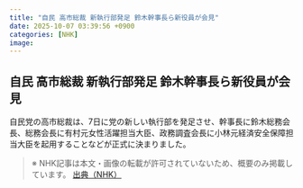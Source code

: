 ```yaml
---
title: "自民 高市総裁 新執行部発足 鈴木幹事長ら新役員が会見"
date: 2025-10-07 03:39:56 +0900
categories: [NHK]
image: 
---
```

## 自民 高市総裁 新執行部発足 鈴木幹事長ら新役員が会見

自民党の高市総裁は、7日に党の新しい執行部を発足させ、幹事長に鈴木総務会長、総務会長に有村元女性活躍担当大臣、政務調査会長に小林元経済安全保障担当大臣を起用することなどが正式に決まりました。

> ※ NHK記事は本文・画像の転載が許可されていないため、概要のみ掲載しています。
[出典（NHK）](http://www3.nhk.or.jp/news/html/20251007/k10014942651000.html)

